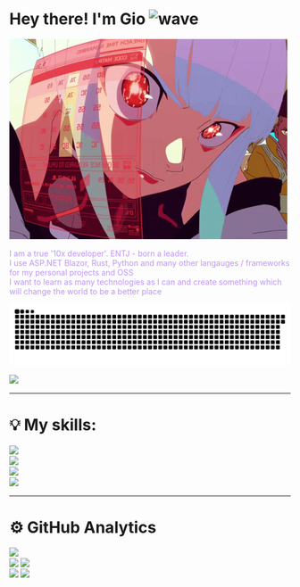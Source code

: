 
# Hey there! I'm Gio <img alt="wave" src="https://media.giphy.com/media/hvRJCLFzcasrR4ia7z/giphy.gif" width="25px">

[![lucy](/lucy.gif)](https://github.com/ddjerqq)

<p style="color: #bd93f9;">
    I am a true '10x developer'. ENTJ - born a leader.<br>
    I use ASP.NET Blazor, Rust, Python and many other langauges / frameworks for my personal projects and OSS<br>
    I want to learn as many technologies as I can and create something which will change the world to be a better place<br>
</p>

<picture>
    <source media="(prefers-color-scheme: dark)" srcset="https://raw.githubusercontent.com/ddjerqq/ddjerqq/986ba9bd939bd74c827359a6108769d441d1b604/github-contribution-grid-snake-dark.svg">
    <source media="(prefers-color-scheme: light)" srcset="https://raw.githubusercontent.com/ddjerqq/ddjerqq/986ba9bd939bd74c827359a6108769d441d1b604/github-contribution-grid-snake.svg">
    <img alt="github contribution grid snake animation" src="https://raw.githubusercontent.com/ddjerqq/ddjerqq/986ba9bd939bd74c827359a6108769d441d1b604/github-contribution-grid-snake.svg">
</picture>

![](https://komarev.com/ghpvc/?username=ddjerqq)

----

# 💡 My skills:

<div align="start">
    <img src="https://skillicons.dev/icons?i=html,css,js,tailwind,angular,react,ps,npm,ts" /><br/>
    <img src="https://skillicons.dev/icons?i=py,pycharm,selenium,opencv,c,cs,cpp,dotnet,rust" /><br/>
    <img src="https://skillicons.dev/icons?i=wasm,rocket,actix,raspberrypi,sqlite,postgres,redis,mysql,notion" /><br/>
    <img src="https://skillicons.dev/icons?i=obsidian,kali,arch,ubuntu" />
</p>

----

# ⚙️ GitHub Analytics

<div>
    <img src="https://github-profile-summary-cards.vercel.app/api/cards/profile-details?username=ddjerqq&theme=dracula" />
</div>
<div>
    <img src="https://github-profile-summary-cards.vercel.app/api/cards/repos-per-language?username=ddjerqq&theme=dracula" />
    <img src="https://github-profile-summary-cards.vercel.app/api/cards/most-commit-language?username=ddjerqq&theme=dracula" />
</div>
<div>
    <img src="https://github-profile-summary-cards.vercel.app/api/cards/stats?username=ddjerqq&theme=dracula" />
    <img src="https://github-profile-summary-cards.vercel.app/api/cards/productive-time?username=ddjerqq&theme=dracula" />
</div>
